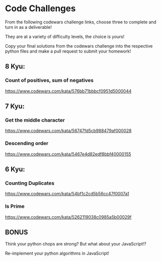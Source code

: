 # Code Challenges

From the following codewars challenge links, choose three to complete and turn in as a deliverable!

They are at a variety of difficulty levels, the choice is yours!

Copy your final solutions from the codewars challenge into the respective python files and make a pull request to submit your homework!



## 8 Kyu:
### Count of positives, sum of negatives
https://www.codewars.com/kata/576bb71bbbcf0951d5000044

## 7 Kyu:
### Get the middle character
https://www.codewars.com/kata/56747fd5cb988479af000028

### Descending order
https://www.codewars.com/kata/5467e4d82edf8bbf40000155

## 6 Kyu:
### Counting Duplicates
https://www.codewars.com/kata/54bf1c2cd5b56cc47f0007a1

### Is Prime
https://www.codewars.com/kata/5262119038c0985a5b00029f


## BONUS
Think your python chops are strong? But what about your JavaScript!?

Re-implement your python algorithms in JavaScript!
